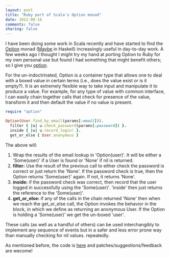 ```yaml
---
layout: post
title: "Ruby port of Scala's Option monad"
date: 2012-09-16
comments: false
sharing: false
---
```

<p>
I have been doing some work in Scala recently and have started to
find the <a href="http://www.scala-lang.org/api/current/scala/Option.html" target="_blank">Option</a> monad (<a href="http://www.haskell.org/ghc/docs/latest/html/libraries/base/Data-Maybe.html" target="_blank">Maybe</a>
in Haskell) increasingly useful in day-to-day work.
A few weeks ago I thought I might try my hand at porting Option to Ruby for my own personal use
but found I had something that might benefit others; so I give you <a href="https://github.com/rares/option" target="_blank">option</a>.
</p>

<p>
For the un-indoctrinated, Option is a container type that allows one to deal with a boxed value in
certain terms (i.e., does the value exist or is it empty?).
It is an extremely flexible way to take input and manipulate it to produce a value.
For example, for any type of value with common interface, I can easily chain together calls
that check for presence of the value, transform it and then default the value if no value is present.
</p>

```ruby
require "option"

Option(User.find_by_email(params[:email])).
  filter { |u| u.check_password(params[:password]) }.
  inside { |u| u.record_login! }.
  get_or_else { User.anonymous }
```

<p>
The above will:
<ol>
  <li>
  Wrap the results of the email lookup in 'Option(user)'. It will be either a 'Some(user)' if a User is found or 'None' if nil is returned.
  </li>
  <li>
  <strong>filter:</strong> Use the result of the previous call to either check the password is correct or just return the 'None'.
  If the password check is true, then the Option returns 'Some(user)' again. If not, it returns 'None'.
  </li>
  <li>
    <strong>inside:</strong> if the password check was correct, then record that the user logged in
    successfully using the 'Some(user)'. 'inside' then just returns the reference to the 'Some(user)'.
  </li>
  <li><strong>get_or_else:</strong> if any of the calls in the chain returned 'None' then when we
  reach the get_or_else call, the Option invokes the behavior in the block, in which we define as returning an anonymous User. If the Option
  is holding a 'Some(user)' we get the un-boxed 'user'.
  </li>
</ol>
These calls (as well as a handful of others) can be used interchangibly to implement
any sequence of events but in a safer and less error prone way than manually checking for nil values.
repeatedly.
</p>

<p>
As mentioned before, the code is <a href="http://www.github.com/rares/option" target="_blank">here</a> and patches/suggestions/feedback are wecome!
</p>
